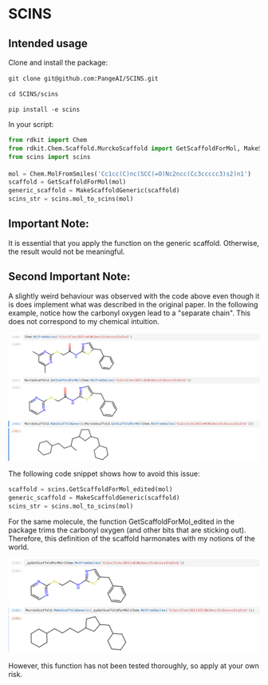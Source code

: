 # SCINS

## Intended usage

Clone and install the package:

`git clone git@github.com:PangeAI/SCINS.git`

`cd SCINS/scins`

`pip install -e scins`

In your script:

```python
from rdkit import Chem
from rdkit.Chem.Scaffold.MurckoScaffold import GetScaffoldForMol, MakeScaffoldGeneric
from scins import scins

mol = Chem.MolFromSmiles('Cc1cc(C)nc(SCC(=O)Nc2ncc(Cc3ccccc3)s2)n1')
scaffold = GetScaffoldForMol(mol)
generic_scaffold = MakeScaffoldGeneric(scaffold)
scins_str = scins.mol_to_scins(mol)
```

## Important Note:

It is essential that you apply the function on
the generic scaffold. Otherwise, the result would not be meaningful.

## Second Important Note:

A slightly weird behaviour was observed with the code above even though
it is does implement what was described in the original paper. 
In the following example, notice how the carbonyl oxygen lead to a "separate chain". 
This does not correspond to my chemical intuition.

![alt text](assets/weird_scaffold_def.png "Figure 1")

The following code snippet shows how to avoid this issue:

```python
scaffold = scins.GetScaffoldForMol_edited(mol)
generic_scaffold = MakeScaffoldGeneric(scaffold)
scins_str = scins.mol_to_scins(mol)
```
For the same molecule, the function GetScaffoldForMol_edited in the 
package trims the carbonyl oxygen (and other bits that are sticking out).
Therefore, this definition of the scaffold harmonates with my notions of the world.

![alt text](assets/better_scaffold_def.png "Figure 2")

However, this function has not been tested thoroughly, so apply at your own risk.
